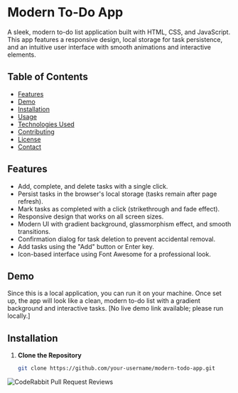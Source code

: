 # Modern To-Do App

A sleek, modern to-do list application built with HTML, CSS, and JavaScript. This app features a responsive design, local storage for task persistence, and an intuitive user interface with smooth animations and interactive elements.

## Table of Contents
- [Features](#features)
- [Demo](#demo)
- [Installation](#installation)
- [Usage](#usage)
- [Technologies Used](#technologies-used)
- [Contributing](#contributing)
- [License](#license)
- [Contact](#contact)

## Features
- Add, complete, and delete tasks with a single click.
- Persist tasks in the browser's local storage (tasks remain after page refresh).
- Mark tasks as completed with a click (strikethrough and fade effect).
- Responsive design that works on all screen sizes.
- Modern UI with gradient background, glassmorphism effect, and smooth transitions.
- Confirmation dialog for task deletion to prevent accidental removal.
- Add tasks using the "Add" button or Enter key.
- Icon-based interface using Font Awesome for a professional look.

## Demo
Since this is a local application, you can run it on your machine. Once set up, the app will look like a clean, modern to-do list with a gradient background and interactive tasks. [No live demo link available; please run locally.]

## Installation

1. **Clone the Repository**
   ```bash
   git clone https://github.com/your-username/modern-todo-app.git

![CodeRabbit Pull Request Reviews](https://img.shields.io/coderabbit/prs/github/atharvsinghpbp/PR-Review-UsingAI?labelColor=171717&color=FF570A&link=https%3A%2F%2Fcoderabbit.ai&label=CodeRabbit%20Reviews)